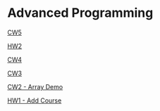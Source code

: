 # Advanced Programming

[CW5](https://ibrahimyyildirim.github.io/advancedProgramming/CW5/cw5.html)

[HW2](https://ibrahimyyildirim.github.io/advancedProgramming/HW2/index.html)

[CW4](https://ibrahimyyildirim.github.io/advancedProgramming/index.html)


<a href="https://ibrahimyyildirim.github.io/advancedProgramming/inspector.html" target="_blank">CW3</a>

<a href="https://ibrahimyyildirim.github.io/advancedProgramming/IbrahimYildirim_arrayDemo.html" target="_blank">CW2 - Array Demo</a>

<a href="https://ibrahimyyildirim.github.io/advancedProgramming/HW1%20-%20Add%20Course.html" target="_blank">HW1 - Add Course</a>



